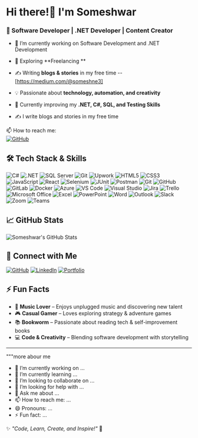 # Hi there!👋 I'm Someshwar  

### 🚀 Software Developer | .NET Developer | Content Creator  

- 🔭 I’m currently working on Software Development and .NET Development  
- 🌱 Exploring **Freelancing **   
- ✍️ Writing **blogs & stories** in my free time --[https://medium.com/@someshne3]
- 💡 Passionate about **technology, automation, and creativity**  
- 🎯 Currently improving my **.NET, C#, SQL, and Testing Skills**  

- ✍️ I write blogs and stories in my free time  

📫 How to reach me:  
[![GitHub](https://img.shields.io/badge/GitHub-Profile-blue?logo=github)](https://github.com/SomeshWorksPlace)  

<!--
**SomeshWorksPlace/SomeshWorksPlace** is a ✨ _special_ ✨ repository because its `README.md` (this file) appears on your GitHub profile.

Here are some ideas to get you started:

- 🔭 I’m currently working on ...
- 🌱 I’m currently learning ...
- 👯 I’m looking to collaborate on ...
- 🤔 I’m looking for help with ...
- 💬 Ask me about ...
- 📫 How to reach me: ...
- 😄 Pronouns: ...
- ⚡ Fun fact: ...
-->


## 🛠 Tech Stack & Skills  
![C#](https://img.shields.io/badge/C%23-%2300599C.svg?style=flat&logo=c-sharp&logoColor=white)  ![.NET](https://img.shields.io/badge/.NET-512BD4.svg?style=flat&logo=dotnet&logoColor=white) ![SQL Server](https://img.shields.io/badge/SQL%20Server-%23CC2927.svg?style=flat&logo=microsoft-sql-server&logoColor=white)  ![Git](https://img.shields.io/badge/Git-F05032.svg?style=flat&logo=git&logoColor=white) ![Upwork](https://img.shields.io/badge/Upwork-FE9A2E.svg?style=flat&logo=upwork&logoColor=white)  ![HTML5](https://img.shields.io/badge/HTML5-%23E34F26.svg?style=flat&logo=html5&logoColor=white)  ![CSS3](https://img.shields.io/badge/CSS3-%231572B6.svg?style=flat&logo=css3&logoColor=white)  ![JavaScript](https://img.shields.io/badge/JavaScript-%23F7DF1E.svg?style=flat&logo=javascript&logoColor=white)  ![React](https://img.shields.io/badge/React-%2320232a.svg?style=flat&logo=react&logoColor=%2361DAFB)  ![Selenium](https://img.shields.io/badge/Selenium-43B02A.svg?style=flat&logo=selenium&logoColor=white)  ![JUnit](https://img.shields.io/badge/JUnit-25A162.svg?style=flat&logo=junit&logoColor=white)  ![Postman](https://img.shields.io/badge/Postman-FF6C37.svg?style=flat&logo=postman&logoColor=white)  ![Git](https://img.shields.io/badge/Git-F05032.svg?style=flat&logo=git&logoColor=white)  ![GitHub](https://img.shields.io/badge/GitHub-181717.svg?style=flat&logo=github&logoColor=white)  ![GitLab](https://img.shields.io/badge/GitLab-FCA121.svg?style=flat&logo=gitlab&logoColor=white)  ![Docker](https://img.shields.io/badge/Docker-2496ED.svg?style=flat&logo=docker&logoColor=white)  ![Azure](https://img.shields.io/badge/Microsoft_Azure-0089D6.svg?style=flat&logo=microsoft-azure&logoColor=white)  ![VS Code](https://img.shields.io/badge/Visual%20Studio-5C2D91.svg?style=flat&logo=visual-studio&logoColor=white)  ![Visual Studio](https://img.shields.io/badge/Visual%20Studio-5C2D91.svg?style=flat&logo=visual-studio&logoColor=white)  ![Jira](https://img.shields.io/badge/Jira-0052CC.svg?style=flat&logo=jira&logoColor=white)  ![Trello](https://img.shields.io/badge/Trello-0052CC.svg?style=flat&logo=trello&logoColor=white)  ![Microsoft Office](https://img.shields.io/badge/Microsoft_Office-2D78C5.svg?style=flat&logo=microsoft-office&logoColor=white)  ![Excel](https://img.shields.io/badge/Excel-217346.svg?style=flat&logo=microsoft-excel&logoColor=white)  ![PowerPoint](https://img.shields.io/badge/PowerPoint-B7472A.svg?style=flat&logo=microsoft-powerpoint&logoColor=white)  ![Word](https://img.shields.io/badge/Word-2B579A.svg?style=flat&logo=microsoft-word&logoColor=white)  ![Outlook](https://img.shields.io/badge/Outlook-0078D4.svg?style=flat&logo=microsoft-outlook&logoColor=white)  ![Slack](https://img.shields.io/badge/Slack-4A154B.svg?style=flat&logo=slack&logoColor=white)  ![Zoom](https://img.shields.io/badge/Zoom-2D8CFF.svg?style=flat&logo=zoom&logoColor=white)  ![Teams](https://img.shields.io/badge/Teams-6264A7.svg?style=flat&logo=microsoft-teams&logoColor=white)  

## 📈 GitHub Stats  
![Someshwar's GitHub Stats](https://github-readme-stats.vercel.app/api?username=SomeshWorksPlace&show_icons=true&theme=radical)  

## 🔗 Connect with Me  
[![GitHub](https://img.shields.io/badge/GitHub-Profile-blue?logo=github)](https://github.com/SomeshWorksPlace)  [![LinkedIn](https://img.shields.io/badge/LinkedIn-Connect-blue?logo=linkedin)](https://www.linkedin.com/in/someshwarn/)  [![Portfolio](https://img.shields.io/badge/YouTube-Subscribe-red?logo=youtube)](https://portfolio-somesh-kfk6.vercel.app/)  

## ⚡ Fun Facts  
- 🎵 **Music Lover** – Enjoys unplugged music and discovering new talent  
- 🎮 **Casual Gamer** – Loves exploring strategy & adventure games  
- 📚 **Bookworm** – Passionate about reading tech & self-improvement books  
- 💻 **Code & Creativity** – Blending software development with storytelling  

---
"""more abour me 

- 🔭 I’m currently working on ...
- 🌱 I’m currently learning ...
- 👯 I’m looking to collaborate on ...
- 🤔 I’m looking for help with ...
- 💬 Ask me about ...
- 📫 How to reach me: ...
- 😄 Pronouns: ...
- ⚡ Fun fact: ...

✨ _"Code, Learn, Create, and Inspire!"_ 🚀  

